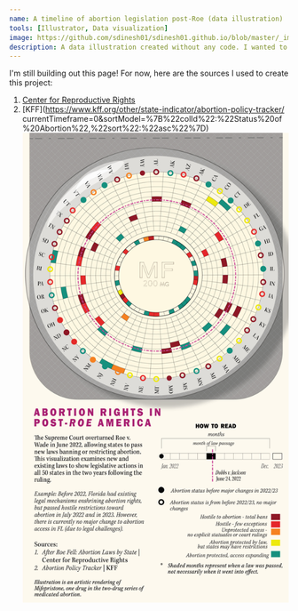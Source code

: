 ```yaml
---
name: A timeline of abortion legislation post-Roe (data illustration)
tools: [Illustrator, Data visualization]
image: https://github.com/sdinesh01/sdinesh01.github.io/blob/master/_images/govt390_reproviz.jpg?raw=true
description: A data illustration created without any code. I wanted to experiment with temporal data and vector art and get some Illustrator practice in.  
---
```

I'm still building out this page! For now, here are the sources I used to create this project: 
1. [Center for Reproductive Rights](https://reproductiverights.org/maps/abortion-laws-by-state/)
2. [KFF](https://www.kff.org/other/state-indicator/abortion-policy-tracker/ currentTimeframe=0&sortModel=%7B%22colId%22:%22Status%20of%20Abortion%22,%22sort%22:%22asc%22%7D)
![alt text](https://github.com/sdinesh01/sdinesh01.github.io/blob/master/_images/govt390_reproviz.jpg "Data illustration")
